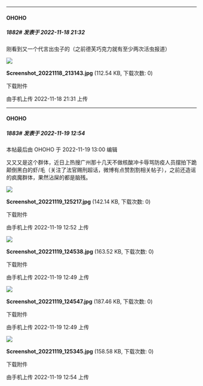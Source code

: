 

*****

####  OHOHO  
##### 1882#       发表于 2022-11-18 21:32

刚看到又一个代言出虫子的（之前德芙巧克力就有至少两次活虫报道）

<img src="https://img.saraba1st.com/forum/202211/18/213159zp2ajnnpuzofna6l.jpg" referrerpolicy="no-referrer">

<strong>Screenshot_20221118_213143.jpg</strong> (112.54 KB, 下载次数: 0)

下载附件

由手机上传
2022-11-18 21:31 上传



*****

####  OHOHO  
##### 1883#       发表于 2022-11-19 12:54

 本帖最后由 OHOHO 于 2022-11-19 13:00 编辑 

又又又是这个群体，近日上热搜广州那十几天不做核酸冲卡辱骂防疫人员摆拍下跪颠倒黑白的虾/毛（关注了法官赐刑超话，微博有点赞割割相关帖子），之前还造谣的疯魔群体，果然沾屎的都是脑残。

<img src="https://img.saraba1st.com/forum/202211/19/125248kbmgtim3bzswwesj.jpg" referrerpolicy="no-referrer">

<strong>Screenshot_20221119_125217.jpg</strong> (142.14 KB, 下载次数: 0)

下载附件

由手机上传
2022-11-19 12:52 上传

<img src="https://img.saraba1st.com/forum/202211/19/124936bhx6wwqd6a6hmjjx.jpg" referrerpolicy="no-referrer">

<strong>Screenshot_20221119_124538.jpg</strong> (163.52 KB, 下载次数: 0)

下载附件

由手机上传
2022-11-19 12:49 上传

<img src="https://img.saraba1st.com/forum/202211/19/124956hmpzydf0y0yccj6b.jpg" referrerpolicy="no-referrer">

<strong>Screenshot_20221119_124547.jpg</strong> (187.46 KB, 下载次数: 0)

下载附件

由手机上传
2022-11-19 12:49 上传

<img src="https://img.saraba1st.com/forum/202211/19/125431xc4zx4400zei04z8.jpg" referrerpolicy="no-referrer">

<strong>Screenshot_20221119_125345.jpg</strong> (158.58 KB, 下载次数: 0)

下载附件

由手机上传
2022-11-19 12:54 上传

